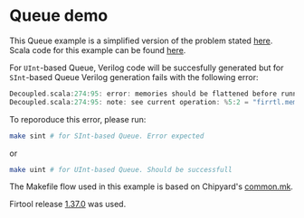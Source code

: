 # Queue demo

This Queue example is a simplified version of the problem stated [here](https://github.com/milovanovic/chipyard/tree/1.9.0_queue). Scala code for this example can be found [here](./src/main/scala/QueueExample.scala).


For `UInt`-based Queue, Verilog code will be succesfully generated but for `SInt`-based Queue Verilog generation fails with the following error:
```scala
Decoupled.scala:274:95: error: memories should be flattened before running LowerMemory
Decoupled.scala:274:95: note: see current operation: %5:2 = "firrtl.mem"() {annotations = [], depth = 1024 : i64, name = "ram", nameKind = #firrtl<name_kind droppable_name>, portAnnotations = [[], []], portNames = ["MPORT", "io_deq_bits_MPORT"], readLatency = 0 : i32, ruw = 0 : i32, writeLatency = 1 : i32} : () -> (!firrtl.bundle<addr: uint<10>, en: uint<1>, clk: clock, data: sint<16>, mask: uint<1>>, !firrtl.bundle<addr: uint<10>, en: uint<1>, clk: clock, data flip: sint<16>>)
```

To reporoduce this error, please run:
```bash
make sint # for SInt-based Queue. Error expected
```
or
```bash
make uint # for UInt-based Queue. Should be successfull
```

The Makefile flow used in this example is based on Chipyard's [common.mk](https://github.com/ucb-bar/chipyard/blob/main/common.mk).

Firtool release [1.37.0](https://github.com/llvm/circt/releases/tag/firtool-1.37.0) was used.
